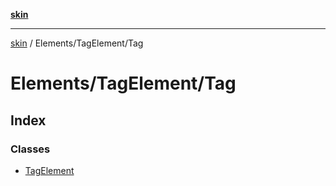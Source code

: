 [**skin**](../../../README.md)

***

[skin](../../../modules.md) / Elements/TagElement/Tag

# Elements/TagElement/Tag

## Index

### Classes

- [TagElement](classes/TagElement.md)
